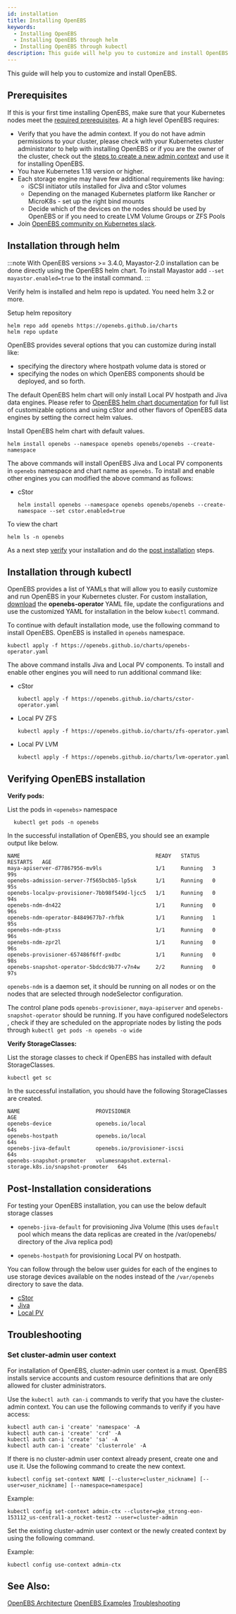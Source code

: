 ```yaml
---
id: installation
title: Installing OpenEBS
keywords: 
  - Installing OpenEBS
  - Installing OpenEBS through helm
  - Installing OpenEBS through kubectl 
description: This guide will help you to customize and install OpenEBS
---
```


This guide will help you to customize and install OpenEBS. 

## Prerequisites

If this is your first time installing OpenEBS, make sure that your Kubernetes nodes meet the [required prerequisites](/user-guides/prerequisites). At a high level OpenEBS requires:

- Verify that you have the admin context. If you do not have admin permissions to your cluster, please check with your Kubernetes cluster administrator to help with installing OpenEBS or if you are the owner of the cluster, check out the [steps to create a new admin context](#set-cluster-admin-user-context) and use it for installing OpenEBS.
- You have Kubernetes 1.18 version or higher.
- Each storage engine may have few additional requirements like having:
  - iSCSI initiator utils installed for Jiva and cStor volumes
  - Depending on the managed Kubernetes platform like Rancher or MicroK8s - set up the right bind mounts
  - Decide which of the devices on the nodes should be used by OpenEBS or if you need to create LVM Volume Groups or ZFS Pools
- Join [OpenEBS community on Kubernetes slack](/introduction/commercial).

## Installation through helm

:::note
With OpenEBS versions >= 3.4.0, Mayastor-2.0 installation can be done directly using the OpenEBS helm chart. To install Mayastor add `--set mayastor.enabled=true` to the install command.
:::

Verify helm is installed and helm repo is updated. You need helm 3.2 or more. 

Setup helm repository
```
helm repo add openebs https://openebs.github.io/charts
helm repo update
```

OpenEBS provides several options that you can customize during install like:
- specifying the directory where hostpath volume data is stored or
- specifying the nodes on which OpenEBS components should be deployed, and so forth. 

The default OpenEBS helm chart will only install Local PV hostpath and Jiva data engines. Please refer to [OpenEBS helm chart documentation](https://github.com/openebs/charts/tree/master/charts/openebs) for full list of customizable options and using cStor and other flavors of OpenEBS data engines by setting the correct helm values. 

Install OpenEBS helm chart with default values. 

```
helm install openebs --namespace openebs openebs/openebs --create-namespace
```
The above commands will install OpenEBS Jiva and Local PV components in `openebs` namespace and chart name as `openebs`. To install and enable other engines you can modified the above command as follows:

- cStor 
  ```
  helm install openebs --namespace openebs openebs/openebs --create-namespace --set cstor.enabled=true
  ```

To view the chart
```
helm ls -n openebs
```

As a next step [verify](#verifying-openebs-installation) your installation and do the [post installation](#post-installation-considerations) steps.

## Installation through kubectl 

OpenEBS provides a list of YAMLs that will allow you to easily customize and run OpenEBS in your Kubernetes cluster. For custom installation, [download](https://openebs.github.io/charts/openebs-operator.yaml) the **openebs-operator** YAML file, update the configurations and use the customized YAML for installation in the below `kubectl` command.

To continue with default installation mode, use the following command to install OpenEBS. OpenEBS is installed in `openebs` namespace. 

```
kubectl apply -f https://openebs.github.io/charts/openebs-operator.yaml
```

The above command installs Jiva and Local PV components. To install and enable other engines you will need to run additional command like:
- cStor 
  ```
  kubectl apply -f https://openebs.github.io/charts/cstor-operator.yaml
  ```
- Local PV ZFS
  ```
  kubectl apply -f https://openebs.github.io/charts/zfs-operator.yaml
  ```
- Local PV LVM
  ```
  kubectl apply -f https://openebs.github.io/charts/lvm-operator.yaml
  ```

## Verifying OpenEBS installation


**Verify pods:**

List the pods in `<openebs>` namespace 

```
  kubectl get pods -n openebs
```

In the successful installation of OpenEBS, you should see an example output like below.

```shell hideCopy
NAME                                           READY   STATUS    RESTARTS   AGE
maya-apiserver-d77867956-mv9ls                 1/1     Running   3          99s
openebs-admission-server-7f565bcbb5-lp5sk      1/1     Running   0          95s
openebs-localpv-provisioner-7bb98f549d-ljcc5   1/1     Running   0          94s
openebs-ndm-dn422                              1/1     Running   0          96s
openebs-ndm-operator-84849677b7-rhfbk          1/1     Running   1          95s
openebs-ndm-ptxss                              1/1     Running   0          96s
openebs-ndm-zpr2l                              1/1     Running   0          96s
openebs-provisioner-657486f6ff-pxdbc           1/1     Running   0          98s
openebs-snapshot-operator-5bdcdc9b77-v7n4w     2/2     Running   0          97s
```

`openebs-ndm` is a daemon set, it should be running on all nodes or on the nodes that are selected through nodeSelector configuration.

The control plane pods `openebs-provisioner`, `maya-apiserver` and `openebs-snapshot-operator` should be running. If you have configured nodeSelectors , check if they are scheduled on the appropriate nodes by listing the pods through `kubectl get pods -n openebs -o wide`

**Verify StorageClasses:**

List the storage classes to check if OpenEBS has installed with default StorageClasses.  

```
kubectl get sc
```

In the successful installation, you should have the following StorageClasses are created.

```shell hideCopy
NAME                        PROVISIONER                                                AGE
openebs-device              openebs.io/local                                           64s
openebs-hostpath            openebs.io/local                                           64s
openebs-jiva-default        openebs.io/provisioner-iscsi                               64s
openebs-snapshot-promoter   volumesnapshot.external-storage.k8s.io/snapshot-promoter   64s
```

## Post-Installation considerations

For testing your OpenEBS installation, you can use the below default storage classes

- `openebs-jiva-default` for provisioning Jiva Volume (this uses `default` pool which means the data replicas are created in the /var/openebs/ directory of the Jiva replica pod)

- `openebs-hostpath` for provisioning Local PV on hostpath.

You can follow through the below user guides for each of the engines to use storage devices available on the nodes instead of the `/var/openebs` directory to save the data.  
- [cStor](/user-guides/cstor-csi)
- [Jiva](/user-guides/jiva-guide)
- [Local PV](/user-guides/localpv-hostpath)

## Troubleshooting

### Set cluster-admin user context

For installation of OpenEBS, cluster-admin user context is a must. OpenEBS installs service accounts and custom resource definitions that are only allowed for cluster administrators. 

Use the `kubectl auth can-i` commands to verify that you have the cluster-admin context. You can use the following commands to verify if you have access: 

```
kubectl auth can-i 'create' 'namespace' -A
kubectl auth can-i 'create' 'crd' -A
kubectl auth can-i 'create' 'sa' -A
kubectl auth can-i 'create' 'clusterrole' -A
```

If there is no cluster-admin user context already present, create one and use it. Use the following command to create the new context.

```
kubectl config set-context NAME [--cluster=cluster_nickname] [--user=user_nickname] [--namespace=namespace]
```

Example:

```
kubectl config set-context admin-ctx --cluster=gke_strong-eon-153112_us-central1-a_rocket-test2 --user=cluster-admin
```

Set the existing cluster-admin user context or the newly created context by using the following command.

Example:

```
kubectl config use-context admin-ctx
```

## See Also:

[OpenEBS Architecture](/concepts/architecture) [OpenEBS Examples](/introduction/usecases) [Troubleshooting](/troubleshooting)
